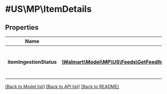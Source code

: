 # #US\MP\ItemDetails

## Properties

Name | Type | Description | Notes
------------ | ------------- | ------------- | -------------
**itemIngestionStatus** | [**\Walmart\Model\MP\US\Feeds\GetFeedItemStatus200ResponseItemDetailsItemIngestionStatusInner[]**](GetFeedItemStatus200ResponseItemDetailsItemIngestionStatusInner.md) | The ingestion status of an individual item | [optional]


[[Back to Model list]](../) [[Back to API list]](../../Api/US/MP) [[Back to README]](../../README.md)
